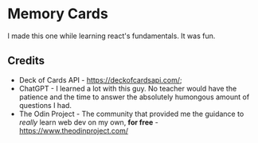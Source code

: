 # Memory Cards

I made this one while learning react's fundamentals. It was fun.

## Credits

* Deck of Cards API - https://deckofcardsapi.com/;
* ChatGPT - I learned a lot with this guy. No teacher would have the patience and the time to answer the absolutely humongous amount of questions I had.
* The Odin Project - The community that provided me the guidance to *really* learn web dev on my own, **for free** - https://www.theodinproject.com/